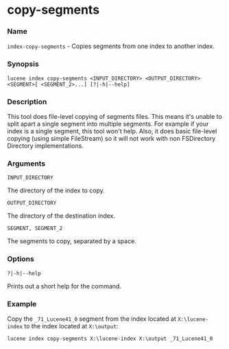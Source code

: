 # copy-segments

### Name

`index-copy-segments` - Copies segments from one index to another index.

### Synopsis

```console
lucene index copy-segments <INPUT_DIRECTORY> <OUTPUT_DIRECTORY> <SEGMENT>[ <SEGMENT_2>...] [?|-h|--help]
```

### Description

This tool does file-level copying of segments files. This means it's unable to split apart a single segment into multiple segments. For example if your index is a single segment, this tool won't help.  Also, it does basic file-level copying (using simple FileStream) so it will not work with non FSDirectory Directory implementations.

### Arguments

`INPUT_DIRECTORY`

The directory of the index to copy.

`OUTPUT_DIRECTORY`

The directory of the destination index.

`SEGMENT, SEGMENT_2`

The segments to copy, separated by a space.

### Options

`?|-h|--help`

Prints out a short help for the command.

### Example

Copy the `_71_Lucene41_0` segment from the index located at `X:\lucene-index` to the index located at `X:\output`:

```console
lucene index copy-segments X:\lucene-index X:\output _71_Lucene41_0
```

